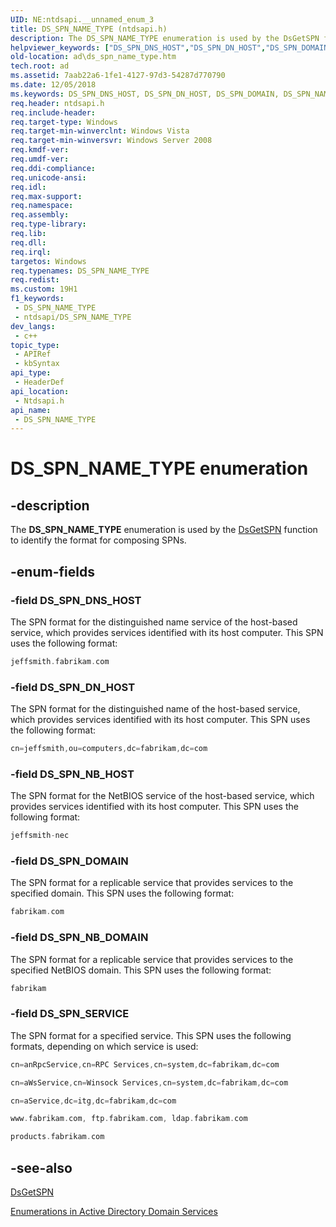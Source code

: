 ```yaml
---
UID: NE:ntdsapi.__unnamed_enum_3
title: DS_SPN_NAME_TYPE (ntdsapi.h)
description: The DS_SPN_NAME_TYPE enumeration is used by the DsGetSPN function to identify the format for composing SPNs.
helpviewer_keywords: ["DS_SPN_DNS_HOST","DS_SPN_DN_HOST","DS_SPN_DOMAIN","DS_SPN_NAME_TYPE","DS_SPN_NAME_TYPE enumeration [Active Directory]","DS_SPN_NB_DOMAIN","DS_SPN_NB_HOST","DS_SPN_SERVICE","_glines_ds_spn_name_type","ad.ds__spn__name__type","ad.ds_spn_name_type","ntdsapi/DS_SPN_DNS_HOST","ntdsapi/DS_SPN_DN_HOST","ntdsapi/DS_SPN_DOMAIN","ntdsapi/DS_SPN_NAME_TYPE","ntdsapi/DS_SPN_NB_DOMAIN","ntdsapi/DS_SPN_NB_HOST","ntdsapi/DS_SPN_SERVICE"]
old-location: ad\ds_spn_name_type.htm
tech.root: ad
ms.assetid: 7aab22a6-1fe1-4127-97d3-54287d770790
ms.date: 12/05/2018
ms.keywords: DS_SPN_DNS_HOST, DS_SPN_DN_HOST, DS_SPN_DOMAIN, DS_SPN_NAME_TYPE, DS_SPN_NAME_TYPE enumeration [Active Directory], DS_SPN_NB_DOMAIN, DS_SPN_NB_HOST, DS_SPN_SERVICE, _glines_ds_spn_name_type, ad.ds__spn__name__type, ad.ds_spn_name_type, ntdsapi/DS_SPN_DNS_HOST, ntdsapi/DS_SPN_DN_HOST, ntdsapi/DS_SPN_DOMAIN, ntdsapi/DS_SPN_NAME_TYPE, ntdsapi/DS_SPN_NB_DOMAIN, ntdsapi/DS_SPN_NB_HOST, ntdsapi/DS_SPN_SERVICE
req.header: ntdsapi.h
req.include-header: 
req.target-type: Windows
req.target-min-winverclnt: Windows Vista
req.target-min-winversvr: Windows Server 2008
req.kmdf-ver: 
req.umdf-ver: 
req.ddi-compliance: 
req.unicode-ansi: 
req.idl: 
req.max-support: 
req.namespace: 
req.assembly: 
req.type-library: 
req.lib: 
req.dll: 
req.irql: 
targetos: Windows
req.typenames: DS_SPN_NAME_TYPE
req.redist: 
ms.custom: 19H1
f1_keywords:
 - DS_SPN_NAME_TYPE
 - ntdsapi/DS_SPN_NAME_TYPE
dev_langs:
 - c++
topic_type:
 - APIRef
 - kbSyntax
api_type:
 - HeaderDef
api_location:
 - Ntdsapi.h
api_name:
 - DS_SPN_NAME_TYPE
---
```


# DS_SPN_NAME_TYPE enumeration


## -description

The <b>DS_SPN_NAME_TYPE</b> enumeration is used by the <a href="https://docs.microsoft.com/windows/desktop/api/ntdsapi/nf-ntdsapi-dsgetspna">DsGetSPN</a> function to identify the format for composing SPNs.

## -enum-fields

### -field DS_SPN_DNS_HOST

The SPN format for the distinguished name service of the host-based service, which provides services identified with its host computer. This SPN uses the following format:


```cpp
jeffsmith.fabrikam.com
```

### -field DS_SPN_DN_HOST

The SPN format for the distinguished name of the host-based service, which provides services identified with its host computer. This SPN uses the following format:


```cpp
cn=jeffsmith,ou=computers,dc=fabrikam,dc=com
```

### -field DS_SPN_NB_HOST

The SPN format for the NetBIOS service of the host-based service, which provides services identified with its host computer. This SPN uses the following format:


```cpp
jeffsmith-nec
```

### -field DS_SPN_DOMAIN

The SPN format for a replicable service that provides services to the specified domain. This SPN uses the following format:


```cpp
fabrikam.com
```

### -field DS_SPN_NB_DOMAIN

The SPN format for a replicable service that provides services to the specified NetBIOS domain. This SPN uses the following format:


```cpp
fabrikam
```

### -field DS_SPN_SERVICE

The SPN format for a specified service. This SPN uses the following formats, depending on which service is used:


```cpp
cn=anRpcService,cn=RPC Services,cn=system,dc=fabrikam,dc=com
```



```cpp
cn=aWsService,cn=Winsock Services,cn=system,dc=fabrikam,dc=com
```



```cpp
cn=aService,dc=itg,dc=fabrikam,dc=com
```



```cpp
www.fabrikam.com, ftp.fabrikam.com, ldap.fabrikam.com
```



```cpp
products.fabrikam.com
```

## -see-also

<a href="https://docs.microsoft.com/windows/desktop/api/ntdsapi/nf-ntdsapi-dsgetspna">DsGetSPN</a>



<a href="https://docs.microsoft.com/windows/desktop/AD/enumerations-in-active-directory-domain-services">Enumerations in Active Directory Domain Services</a>

